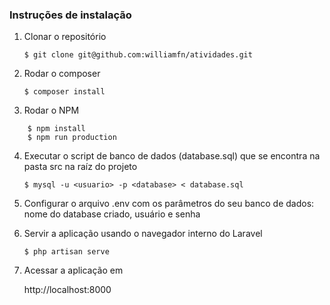 ### Instruções de instalação

1. Clonar o repositório

    `$ git clone git@github.com:williamfn/atividades.git`

2. Rodar o composer

    `$ composer install`

3. Rodar o NPM

```
    $ npm install
    $ npm run production
```

4. Executar o script de banco de dados (database.sql) que se encontra na pasta src na raíz do projeto

    `$ mysql -u <usuario> -p <database> < database.sql`

5. Configurar o arquivo .env com os parâmetros do seu banco de dados: nome do database criado, usuário e senha

6. Servir a aplicação usando o navegador interno do Laravel

    `$ php artisan serve`

7. Acessar a aplicação em

    http://localhost:8000